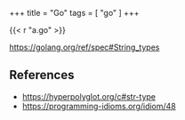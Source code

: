 +++
title = "Go"
tags = [ "go" ]
+++

{{< r "a.go" >}}

<https://golang.org/ref/spec#String_types>

## References

- <https://hyperpolyglot.org/c#str-type>
- <https://programming-idioms.org/idiom/48>
